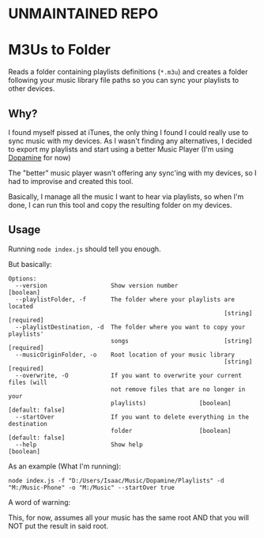 # UNMAINTAINED REPO

# M3Us to Folder

Reads a folder containing playlists definitions (`*.m3u`) and creates a folder following your music library file paths
so you can sync your playlists to other devices.

## Why?

I found myself pissed at iTunes, the only thing I found I could really use to sync music with my devices.
As I wasn't finding any alternatives, I decided to export my playlists and start using a better Music Player (I'm using [Dopamine](http://www.digimezzo.com/software/dopamine/) for now)

The "better" music player wasn't offering any sync'ing with my devices, so I had to improvise and created this tool.

Basically, I manage all the music I want to hear via playlists, so when I'm done, I can run this tool and copy the resulting folder on my devices.

## Usage

Running `node index.js` should tell you enough.

But basically:

```
Options:
  --version                  Show version number                       [boolean]
  --playlistFolder, -f       The folder where your playlists are located
                                                             [string] [required]
  --playlistDestination, -d  The folder where you want to copy your playlists'
                             songs                           [string] [required]
  --musicOriginFolder, -o    Root location of your music library
                                                             [string] [required]
  --overwrite, -O            If you want to overwrite your current files (will
                             not remove files that are no longer in your
                             playlists)               [boolean] [default: false]
  --startOver                If you want to delete everything in the destination
                             folder                   [boolean] [default: false]
  --help                     Show help                                 [boolean]
```

As an example (What I'm running):

`node index.js -f "D:/Users/Isaac/Music/Dopamine/Playlists" -d "M:/Music-Phone" -o "M:/Music" --startOver true`


A word of warning:

This, for now, assumes all your music has the same root AND that you will NOT put the result in said root.